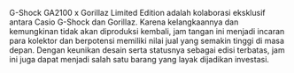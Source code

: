 G-Shock GA2100 x Gorillaz Limited Edition adalah kolaborasi eksklusif antara Casio G-Shock dan Gorillaz. Karena kelangkaannya dan kemungkinan tidak akan diproduksi kembali, jam tangan ini menjadi incaran para kolektor dan berpotensi memiliki nilai jual yang semakin tinggi di masa depan. Dengan keunikan desain serta statusnya sebagai edisi terbatas, jam ini juga dapat menjadi salah satu barang yang layak dijadikan investasi.